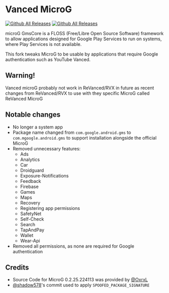 # Vanced MicroG

[![Github All Releases](https://img.shields.io/github/downloads/cuynu/VancedMicroG/total.svg)](https://github.com/cuynu/VancedMicroG/releases/latest/download/microg.apk) [![Github All Releases](https://img.shields.io/github/release/cuynu/VancedMicroG.svg)](https://github.com/cuynu/VancedMicroG/releases)

microG GmsCore is a FLOSS (Free/Libre Open Source Software) framework to allow applications designed for Google Play Services to run on systems, where Play Services is not available.

This fork tweaks MicroG to be usable by applications that require Google authentication such as YouTube Vanced.

## Warning!
Vanced microG probably not work in ReVanced/RVX in future as recent changes from ReVanced/RVX to use with they specific MicroG called ReVanced MicroG

## Notable changes

- No longer a system app
- Package name changed from `com.google.android.gms` to `com.mgoogle.android.gms` to support installation alongside the official MicroG
- Removed unnecessary features:
  - Ads
  - Analytics
  - Car
  - Droidguard
  - Exposure-Notifications
  - Feedback
  - Firebase
  - Games
  - Maps
  - Recovery
  - Registering app permissions
  - SafetyNet
  - Self-Check
  - Search
  - TapAndPay
  - Wallet
  - Wear-Api
- Removed all permissions, as none are required for Google authentication

## Credits

- Source Code for MicroG 0.2.25.224113 was provided by [@OxrxL](https://github.com/OxrxL)
- [@shadow578](https://github.com/shadow578)'s commit used to apply `SPOOFED_PACKAGE_SIGNATURE`
  
